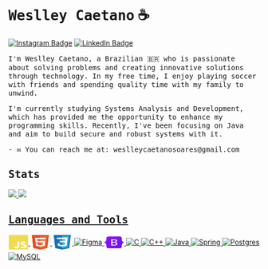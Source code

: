 # <samp>Weslley Caetano</samp> ☕

[![Instagram Badge](https://img.shields.io/badge/Instagram-%23E4405F.svg?&style=flat-square&logo=instagram&logoColor=white&color=071A2C&link=https://www.instagram.com/mupezzuol)](https://www.instagram.com/_weslleycaetano)
[![LinkedIn Badge](https://img.shields.io/badge/LinkedIn-%23E4405F.svg?&style=flat-square&logo=linkedin&logoColor=white&color=071A2C&link=https://www.linkedin.com/in/mupezzuol/)](https://www.linkedin.com/in/weslleycsoares/)

<samp>I'm Weslley Caetano, a Brazilian 🇧🇷 who is passionate about solving problems and creating innovative solutions through technology. In my free time, I enjoy playing soccer with friends and spending quality time with my family to unwind.

<samp>I'm currently studying Systems Analysis and Development, which has provided me the opportunity to enhance my programming skills. Recently, I've been focusing on Java and aim to build secure and robust systems with it.
</samp>

<samp>
- ✉️ You can reach me at: weslleycaetanosoares@gmail.com
</samp>




<div>
    <h2><samp>Stats <samp></h2>
    <a href="https://github.com/wescaetano?tab=repositories">
    <img height="170em"  src="https://github-readme-stats.vercel.app/api?username=wescaetano&theme=gotham&show_icons=true">
    <img  height="170em" src="https://github-readme-stats.vercel.app/api/top-langs/?username=wescaetano&theme=gotham&show_icons=true">
</div>


<div style="display: inline_block">
  <h2><samp>Languages and Tools <samp></h2>
  <img align="center" alt="Js" title="Javascript" height="30" width="40" style="margin-bottom: 5px" src="https://raw.githubusercontent.com/devicons/devicon/master/icons/javascript/javascript-plain.svg">
  <img align="center" alt="HTML" title="HTML" height="30" width="40" style="margin-bottom: 5px" src="https://raw.githubusercontent.com/devicons/devicon/master/icons/html5/html5-original.svg">
  <img align="center" alt="CSS" title="CSS" height="30" width="40" style="margin-bottom: 5px" src="https://raw.githubusercontent.com/devicons/devicon/master/icons/css3/css3-original.svg">
  <img align="center" alt="Figma" title="Figma" height="30" width="40" style="margin-bottom: 5px" src="https://cdn.jsdelivr.net/gh/devicons/devicon@latest/icons/figma/figma-original.svg">
  <img align="center" alt="Bootstrap" title="Bootstrap" height="30" width="40" style="margin-bottom: 5px" src="https://raw.githubusercontent.com/devicons/devicon/master/icons/bootstrap/bootstrap-original.svg">
  <img align="center" alt="C" title="C" height="30" width="40" style="margin-bottom: 5px" src="https://cdn.jsdelivr.net/gh/devicons/devicon@latest/icons/c/c-original.svg">
  <img align="center" alt="C++" title="C++" height="30" width="40" style="margin-bottom: 5px" src="https://cdn.jsdelivr.net/gh/devicons/devicon@latest/icons/cplusplus/cplusplus-original.svg">  
  <img align="center" alt="Java" title="Java" height="30" width="40" style="margin-bottom: 5px" src="https://cdn.jsdelivr.net/gh/devicons/devicon@latest/icons/java/java-original.svg" />
  <img align="center" alt="Spring" title="Spring" height="30" width="40" style="margin-bottom: 5px" src="https://cdn.jsdelivr.net/gh/devicons/devicon@latest/icons/spring/spring-original.svg" />
  <img align="center" alt="Postgres" title="Postgres" height="30" width="40" style="margin-bottom: 5px" src="https://cdn.jsdelivr.net/gh/devicons/devicon@latest/icons/postgresql/postgresql-original.svg" />
  <img align="center" alt="MySQL" title="MySQL" height="30" width="40" style="margin-bottom: 5px" src="https://cdn.jsdelivr.net/gh/devicons/devicon@latest/icons/mysql/mysql-original.svg" />
</div>

                                                                 
